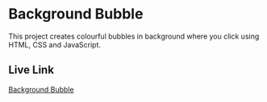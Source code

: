 # Background Bubble

This project creates colourful bubbles in background where you click using  HTML, CSS and JavaScript.

## Live Link
[Background Bubble](https://backgroundbubbleapp.vercel.app/)
